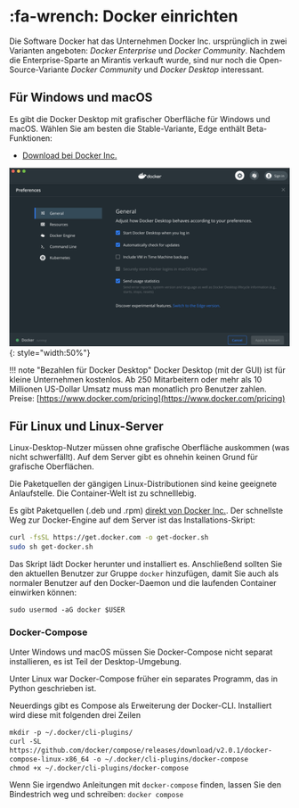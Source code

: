 # :fa-wrench: Docker einrichten

Die Software Docker hat das Unternehmen Docker Inc. ursprünglich in zwei Varianten angeboten: *Docker Enterprise* und *Docker Community*. Nachdem die Enterprise-Sparte an Mirantis verkauft wurde, sind nur noch die Open-Source-Variante *Docker Community* und *Docker Desktop* interessant.

## Für Windows und macOS

Es gibt die Docker Desktop mit grafischer Oberfläche für Windows und macOS. Wählen Sie am besten die Stable-Variante, Edge enthält Beta-Funktionen:

* [Download bei Docker Inc.](https://www.docker.com/products/docker-desktop)

![ ](macos.png){: style="width:50%"}

!!! note "Bezahlen für Docker Desktop"
    Docker Desktop (mit der GUI) ist für kleine Unternehmen kostenlos. Ab 250 Mitarbeitern oder mehr als 10 Millionen US-Dollar Umsatz muss man monatlich pro Benutzer zahlen. Preise: [https://www.docker.com/pricing](https://www.docker.com/pricing)


## Für Linux und Linux-Server

Linux-Desktop-Nutzer müssen ohne grafische Oberfläche auskommen (was nicht schwerfällt). Auf dem Server gibt es ohnehin keinen Grund für grafische Oberflächen.

Die Paketquellen der gängigen Linux-Distributionen sind keine geeignete Anlaufstelle. Die Container-Welt ist zu schnelllebig.

Es gibt Paketquellen (.deb und .rpm) [direkt von Docker Inc.](https://docs.docker.com/engine/install/). Der schnellste Weg zur Docker-Engine auf dem Server ist das Installations-Skript:

```bash
curl -fsSL https://get.docker.com -o get-docker.sh
sudo sh get-docker.sh
```

Das Skript lädt Docker herunter und installiert es. Anschließend sollten Sie den aktuellen Benutzer zur Gruppe `docker` hinzufügen, damit Sie auch als normaler Benutzer auf den Docker-Daemon und die laufenden Container einwirken können:

```
sudo usermod -aG docker $USER
```

### Docker-Compose

Unter Windows und macOS müssen Sie Docker-Compose nicht separat installieren, es ist Teil der Desktop-Umgebung.

Unter Linux war Docker-Compose früher ein separates Programm, das in Python geschrieben ist.

Neuerdings gibt es Compose als Erweiterung der Docker-CLI. Installiert wird diese mit folgenden drei Zeilen

```
mkdir -p ~/.docker/cli-plugins/
curl -SL https://github.com/docker/compose/releases/download/v2.0.1/docker-compose-linux-x86_64 -o ~/.docker/cli-plugins/docker-compose
chmod +x ~/.docker/cli-plugins/docker-compose
```

Wenn Sie irgendwo Anleitungen mit `docker-compose` finden, lassen Sie den Bindestrich weg und schreiben: `docker compose`